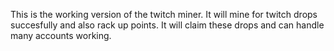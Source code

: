 This is the working version of the twitch miner. It will mine for twitch drops succesfully and also rack up points. It will claim these drops and can handle many accounts working.
